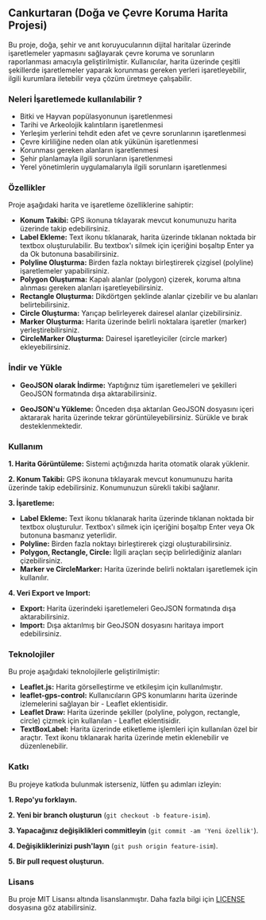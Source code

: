 ## Cankurtaran (Doğa ve Çevre Koruma Harita Projesi)
Bu proje, doğa, şehir ve anıt koruyucularının dijital haritalar üzerinde işaretlemeler yapmasını sağlayarak çevre koruma ve sorunların raporlanması amacıyla geliştirilmiştir. Kullanıcılar, harita üzerinde çeşitli şekillerde işaretlemeler yaparak korunması gereken yerleri işaretleyebilir, ilgili kurumlara iletebilir veya çözüm üretmeye çalışabilir.

### Neleri İşaretlemede kullanılabilir ?

- Bitki ve Hayvan popülasyonunun işaretlenmesi
- Tarihi ve Arkeolojik kalıntıların işaretlenmesi
- Yerleşim yerlerini tehdit eden afet ve çevre sorunlarının işaretlenmesi
- Çevre kirliliğine neden olan atık yükünün işaretlenmesi
- Korunması gereken alanların işaretlenmesi
- Şehir planlamayla ilgili sorunların işaretlenmesi
- Yerel yönetimlerin uygulamalarıyla ilgili sorunların işaretlenmesi

### Özellikler
Proje aşağıdaki harita ve işaretleme özelliklerine sahiptir:

- **Konum Takibi:** GPS ikonuna tıklayarak mevcut konumunuzu harita üzerinde takip edebilirsiniz.
- **Label Ekleme:** Text ikonu tıklanarak, harita üzerinde tıklanan noktada bir textbox oluşturulabilir. Bu textbox'ı silmek için içeriğini boşaltıp Enter ya da Ok butonuna basabilirsiniz.
- **Polyline Oluşturma:** Birden fazla noktayı birleştirerek çizgisel (polyline) işaretlemeler yapabilirsiniz.
- **Polygon Oluşturma:** Kapalı alanlar (polygon) çizerek, koruma altına alınması gereken alanları işaretleyebilirsiniz.
- **Rectangle Oluşturma:** Dikdörtgen şeklinde alanlar çizebilir ve bu alanları belirtebilirsiniz.
- **Circle Oluşturma:** Yarıçap belirleyerek dairesel alanlar çizebilirsiniz.
- **Marker Oluşturma:** Harita üzerinde belirli noktalara işaretler (marker) yerleştirebilirsiniz.
- **CircleMarker Oluşturma:** Dairesel işaretleyiciler (circle marker) ekleyebilirsiniz.

### İndir ve Yükle
- **GeoJSON olarak İndirme:** Yaptığınız tüm işaretlemeleri ve şekilleri GeoJSON formatında dışa aktarabilirsiniz.

- **GeoJSON'u Yükleme:** Önceden dışa aktarılan GeoJSON dosyasını içeri aktararak harita üzerinde tekrar görüntüleyebilirsiniz. Sürükle ve bırak desteklenmektedir.

### Kullanım
**1. Harita Görüntüleme:** Sistemi açtığınızda harita otomatik olarak yüklenir.

**2. Konum Takibi:** GPS ikonuna tıklayarak mevcut konumunuzu harita üzerinde takip edebilirsiniz. Konumunuzun sürekli takibi sağlanır.

**3. İşaretleme:**
- **Label Ekleme:** Text ikonu tıklanarak harita üzerinde tıklanan noktada bir textbox oluşturulur. Textbox'ı silmek için içeriğini boşaltıp Enter veya Ok butonuna basmanız yeterlidir.
- **Polyline:** Birden fazla noktayı birleştirerek çizgi oluşturabilirsiniz.
- **Polygon, Rectangle, Circle:** İlgili araçları seçip belirlediğiniz alanları çizebilirsiniz.
- **Marker ve CircleMarker:** Harita üzerinde belirli noktaları işaretlemek için kullanılır.

**4. Veri Export ve Import:**

- **Export:** Harita üzerindeki işaretlemeleri GeoJSON formatında dışa aktarabilirsiniz.
- **Import:** Dışa aktarılmış bir GeoJSON dosyasını haritaya import edebilirsiniz.

### Teknolojiler
Bu proje aşağıdaki teknolojilerle geliştirilmiştir:

- **Leaflet.js:** Harita görselleştirme ve etkileşim için kullanılmıştır.
- **leaflet-gps-control:** Kullanıcıların GPS konumlarını harita üzerinde izlemelerini sağlayan bir - Leaflet eklentisidir.
- **Leaflet Draw:** Harita üzerinde şekiller (polyline, polygon, rectangle, circle) çizmek için kullanılan - Leaflet eklentisidir.
- **TextBoxLabel:** Harita üzerinde etiketleme işlemleri için kullanılan özel bir araçtır. Text ikonu tıklanarak harita üzerinde metin eklenebilir ve düzenlenebilir.

### Katkı
Bu projeye katkıda bulunmak isterseniz, lütfen şu adımları izleyin:

**1. Repo'yu forklayın.**

**2. Yeni bir branch oluşturun** (``git checkout -b feature-isim``).

**3. Yapacağınız değişiklikleri commitleyin** (``git commit -am 'Yeni özellik'``).

**4. Değişikliklerinizi push'layın** (``git push origin feature-isim``).

**5. Bir pull request oluşturun.**

### Lisans
Bu proje MIT Lisansı altında lisanslanmıştır. Daha fazla bilgi için [LICENSE](LICENSE) dosyasına göz atabilirsiniz.